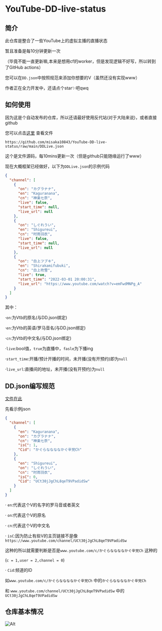 # YouTube-DD-live-status
## 简介

此仓库是整合了一些YouTube上的虚拟主播的直播状态

暂且准备是每10分钟更新一次

（毕竟不能一直更新嘛,本来是想用cf的worker，但是发现逻辑不好写，所以转到了GitHub actions）

您可以在`DD.json`中按照规范来添加你想要的V（虽然还没有实现www）

作者正在全力开发中，还请点个star✨吧qwq

## 如何使用

因为这是个自动发布的仓库，所以还请最好使用反代站(对于大陆来说)，或者直接github

您可以点击[这里](https://github.com/misaka10843/YouTube-DD-live-status/blob/main/DDLive.json) 查看文件

`https://github.com/misaka10843/YouTube-DD-live-status/raw/main/DDLive.json` 

这个是文件源码，每10mins更新一次（但是github只能随缘运行了www）

现在大概框架已经做好，以下为`DDLive.json`的示例代码

```json
{
  "channel": [
    {
      "on": "カグラナナ",
      "en": "Kaguranana",
      "cn": "神楽七奈",
      "live": false,
      "start_time": null,
      "live_url": null
    },
    {
      "on": "しぐれうい",
      "en": "Shigureui",
      "cn": "时雨羽衣",
      "live": false,
      "start_time": null,
      "live_url": null
    },
    {
      "on": "白上フブキ",
      "en": "Shirakamifubuki",
      "cn": "白上吹雪",
      "live": true,
      "start_time": "2022-03-01 20:00:31",
      "live_url": "https://www.youtube.com/watch?v=emFwdMNPg_A"
    }
  ]
}
```

其中：

·`on`:为Vtb的原名(与DD.json绑定)

·`en`:为Vtb的英语/罗马音名(与DD.json绑定)

·`cn`:为Vtb的中文名(与DD.json绑定)

·`live`:bool值，`true`为直播中，`fasle`为下播ing

·`start_time`:开播/预计开播的时间，未开播(没有开预约)即为`null`

·`live_url`:直播间的地址，未开播(没有开预约)为`null`

## DD.json编写规范

[文件在此](https://github.com/misaka10843/YouTube-DD-live-status/blob/main/DD.json)

先看示例json

```json
{
  "channel": [
    {
      "en": "Kaguranana",
      "on": "カグラナナ",
      "cn": "神楽七奈",
      "isC": 1,
      "Cid": "かぐらななななかぐ辛党Ch"
    },
    {
      "en": "Shigureui",
      "on": "しぐれうい",
      "cn": "时雨羽衣",
      "isC": 0,
      "Cid": "UCt30jJgChL8qeT9VPadidSw"
    }
  ]
}
```

· `en`:代表这个V的名字的罗马音或者英文

· `on`:代表这个V的原名

· `cn`:代表这个V的中文名

· `isC`:因为防止有些V的主页链接不是像`https://www.youtube.com/channel/UCt30jJgChL8qeT9VPadidSw`

这种的所以就需要判断是否是`www.youtube.com/c/かぐらななななかぐ辛党Ch` 这种的

(`c = 1,user = 2,channel = 0`)

· `Cid`:频道的ID

如`www.youtube.com/c/かぐらななななかぐ辛党Ch` 中的`かぐらななななかぐ辛党Ch`

和 `www.youtube.com/channel/UCt30jJgChL8qeT9VPadidSw` 中的`UCt30jJgChL8qeT9VPadidSw`

## 仓库基本情况

![Alt](https://repobeats.axiom.co/api/embed/2e473654161f51946ba290542ecf3ed87ff2b75b.svg "Repobeats analytics image")
